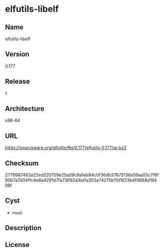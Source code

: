 # elfutils-libelf

## Name
elfutils-libelf

## Version
0.177

## Release
1

## Architecture
x86-64

## URL
https://sourceware.org/elfutils/ftp/0.177/elfutils-0.177.tar.bz2

## Checksum
2779987463a22ed220759e25a09c9a1eb84c0f36db37675136e59aa55c7f8f90b7a7d34ffc4e6a4291d7fa73692a1bd1a303a74270b11d1623b4f9868d19498f

## Cyst
* musl

## Description

## License


